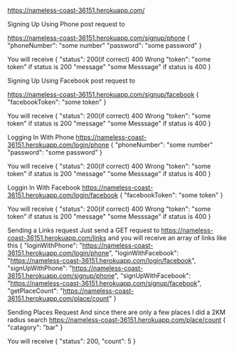 https://nameless-coast-36151.herokuapp.com/


Signing Up Using Phone
post request to

https://nameless-coast-36151.herokuapp.com/signup/phone
{
  "phoneNumber": "some number"
  "password": "some password"
}

You will receive
{
  "status": 200(if correct) 400 Wrong
  "token": "some token" if status is 200
  "message" "some Messsage" if status is 400
}

Signing Up Using Facebook
post request to

https://nameless-coast-36151.herokuapp.com/signup/facebook
{
  "facebookToken": "some token"
}

You will receive
{
  "status": 200(if correct) 400 Wrong
  "token": "some token" if status is 200
  "message" "some Messsage" if status is 400
}

Logging In With Phone
https://nameless-coast-36151.herokuapp.com/login/phone
{
  "phoneNumber": "some number"
  "password": "some password"
}

You will receive
{
  "status": 200(if correct) 400 Wrong
  "token": "some token" if status is 200
  "message" "some Messsage" if status is 400
}

Loggin In With Facebook
https://nameless-coast-36151.herokuapp.com/login/facebook
{
  "facebookToken": "some token"
}

You will receive
{
  "status": 200(if correct) 400 Wrong
  "token": "some token" if status is 200
  "message" "some Messsage" if status is 400
}


Sending a Links request
Just send a GET request to
https://nameless-coast-36151.herokuapp.com/links
and you will receive an array of links like this
{
    "loginWithPhone": "https://nameless-coast-36151.herokuapp.com/login/phone",
    "loginWithFacebook": "https://nameless-coast-36151.herokuapp.com/login/facebook",
    "signUpWithPhone": "https://nameless-coast-36151.herokuapp.com/signup/phone",
    "signUpWithFacebook": "https://nameless-coast-36151.herokuapp.com/signup/facebook",
    "getPlaceCount": "https://nameless-coast-36151.herokuapp.com/place/count"
}

Sending Places Request
And since there are only a few places
I did a 2KM radius search
https://nameless-coast-36151.herokuapp.com/place/count
{
  "catagory": "bar"
}

You will receive
{
  "status": 200,
  "count": 5
}